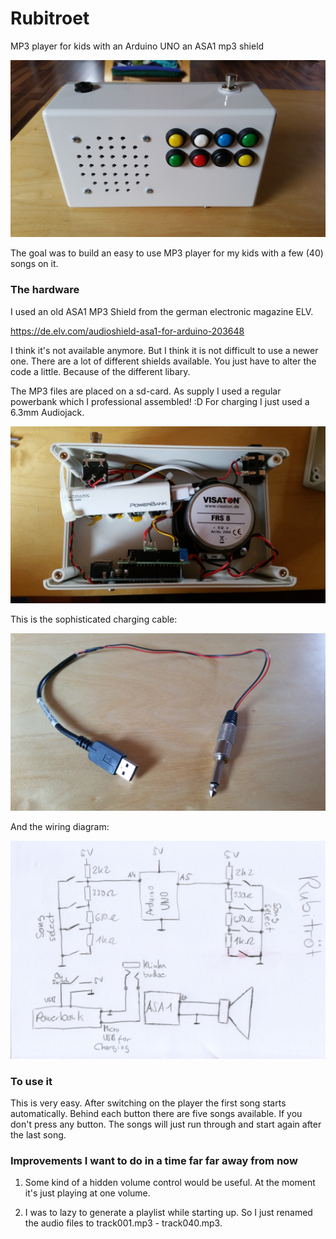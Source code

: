 # Rubitroet
MP3 player for kids with an Arduino UNO an ASA1 mp3 shield

![alt text](https://github.com/WalterMosch/Rubitroet/blob/master/IMG_20200413_162019.jpg)

The goal was to build an easy to use MP3 player for my kids with a few (40) songs on it.

### The hardware 
I used an old ASA1 MP3 Shield from the german electronic magazine ELV.

https://de.elv.com/audioshield-asa1-for-arduino-203648

I think it's not available anymore. But I think it is not difficult to use a newer one.
There are a lot of different shields available. You just have to alter the code a little.
Because of the different libary.

The MP3 files are placed on a sd-card. 
As supply I used a regular powerbank which I professional assembled! :D
For charging I just used a 6.3mm Audiojack.

![alt_text](https://github.com/WalterMosch/Rubitroet/blob/master/IMG_20200413_162305.jpg)

This is the sophisticated charging cable:

![alt_text](https://github.com/WalterMosch/Rubitroet/blob/master/IMG_20200413_164356.jpg)

And the wiring diagram:

![alt_text](https://github.com/WalterMosch/Rubitroet/blob/master/Rubitroet.jpg)

### To use it
This is very easy. After switching on the player the first song starts automatically.
Behind each button there are five songs available. If you don't press any button.
The songs will just run through and start again after the last song.

### Improvements I want to do in a time far far away from now
1. Some kind of a hidden volume control would be useful. At the moment it's just playing at one volume.

2. I was to lazy to generate a playlist while starting up. So I just renamed the audio files to track001.mp3 - track040.mp3.



